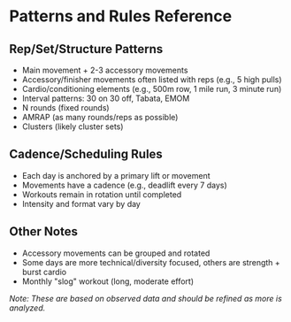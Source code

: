 # Patterns and Rules Reference

## Rep/Set/Structure Patterns
- Main movement + 2-3 accessory movements
- Accessory/finisher movements often listed with reps (e.g., 5 high pulls)
- Cardio/conditioning elements (e.g., 500m row, 1 mile run, 3 minute run)
- Interval patterns: 30 on 30 off, Tabata, EMOM
- N rounds (fixed rounds)
- AMRAP (as many rounds/reps as possible)
- Clusters (likely cluster sets)

## Cadence/Scheduling Rules
- Each day is anchored by a primary lift or movement
- Movements have a cadence (e.g., deadlift every 7 days)
- Workouts remain in rotation until completed
- Intensity and format vary by day

## Other Notes
- Accessory movements can be grouped and rotated
- Some days are more technical/diversity focused, others are strength + burst cardio
- Monthly "slog" workout (long, moderate effort)

_Note: These are based on observed data and should be refined as more is analyzed._ 